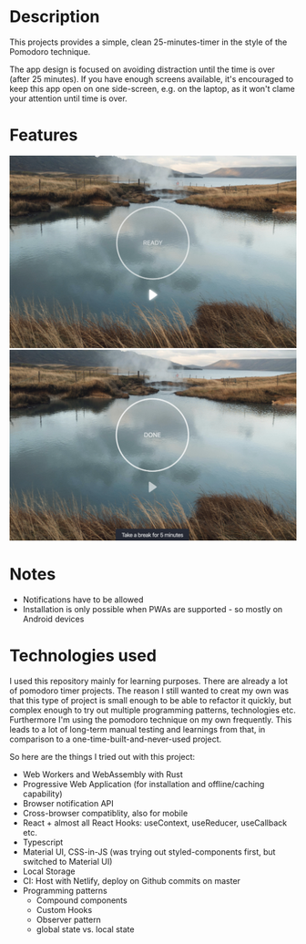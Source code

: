 # Description

This projects provides a simple, clean 25-minutes-timer in the style of the Pomodoro technique.

The app design is focused on avoiding distraction until the time is over (after 25 minutes).
If you have enough screens available, it's encouraged to keep this app open on one side-screen, e.g. on the laptop, as it won't clame your attention until time is over.

# Features

![Demo picture](docs/demo-initial-v2.png)
![Demo picture](docs/demo-completed-v2.png)

# Notes

- Notifications have to be allowed
- Installation is only possible when PWAs are supported - so mostly on Android devices

# Technologies used

I used this repository mainly for learning purposes. There are already a lot of pomodoro timer projects. The reason I still wanted to creat my own was that this type of project is small enough to be able to refactor it quickly, but complex enough to try out multiple programming patterns, technologies etc. Furthermore I'm using the pomodoro technique on my own frequently. This leads to a lot of long-term manual testing and learnings from that, in comparison to a one-time-built-and-never-used project.

So here are the things I tried out with this project:

- Web Workers and WebAssembly with Rust
- Progressive Web Application (for installation and offline/caching capability)
- Browser notification API
- Cross-browser compatiblity, also for mobile
- React + almost all React Hooks: useContext, useReducer, useCallback etc.
- Typescript
- Material UI, CSS-in-JS (was trying out styled-components first, but switched to Material UI)
- Local Storage
- CI: Host with Netlify, deploy on Github commits on master
- Programming patterns
  - Compound components
  - Custom Hooks
  - Observer pattern
  - global state vs. local state
